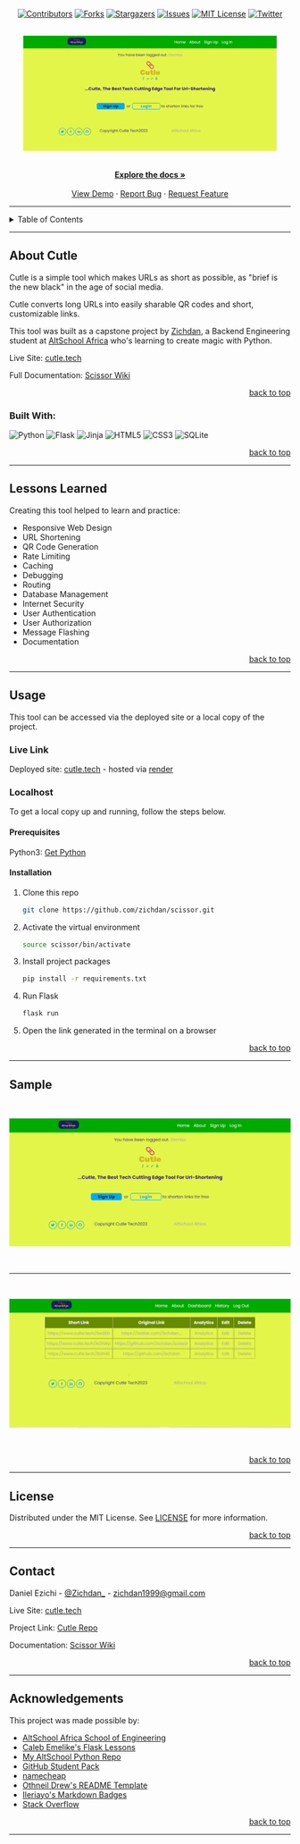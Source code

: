 <!-- Back to Top Navigation Anchor -->
<a name="readme-top"></a>

<!-- Project Shields -->
<div align="center">

  [![Contributors][contributors-shield]][contributors-url]
  [![Forks][forks-shield]][forks-url]
  [![Stargazers][stars-shield]][stars-url]
  [![Issues][issues-shield]][issues-url]
  [![MIT License][license-shield]][license-url]
  [![Twitter][twitter-shield]][twitter-url]
</div>

<!-- Project Logo -->
<br />
<div align="center">
  <a href="https://cutle.tech">
    <img src="website/static/screenshots/scissor.png" alt="Logo" width="90%" height="30%">
  </a>
</div>

<br />

<div>
  <p align="center">
    <a href="https://github.com/zichdan/scissor/wiki"><strong>Explore the docs »</strong></a>
    <br />
    <br />
    <a href="#sample">View Demo</a>
    ·
    <a href="https://github.com/zichdan/scissor/issues">Report Bug</a>
    ·
    <a href="https://github.com/zichdan/scissor/issues">Request Feature</a>
  </p>
</div>

---

<!-- Table of Contents -->
<details>
  <summary>Table of Contents</summary>
  <ol>
    <li>
      <a href="#about-scissor">About Cutle</a>
      <ul>
        <li><a href="#built-with">Built With</a></li>
      </ul>
    </li>
    <li>
      <a href="#lessons-learned">Lessons Learned</a>
    </li>
    <li>
      <a href="#usage">Usage</a>
      <ul>
        <li><a href="#live-link">Live Link</a></li>
        <li>
          <a href="#localhost">Localhost</a>
          <ul>
            <li><a href="#prerequisites">Prerequisites</a></li>
            <li><a href="#installation">Installation</a></li>
          </ul>
        </li>
      </ul>
    </li>    
    <li><a href="#sample">Sample</a></li>
    <li><a href="#license">License</a></li>
    <li><a href="#contact">Contact</a></li>
    <li><a href="#acknowledgements">Acknowledgements</a></li>
  </ol>
  <p align="right"><a href="#readme-top">back to top</a></p>
</details>

---

<!-- About the Tool -->
## About Cutle

Cutle is a simple tool which makes URLs as short as possible, as "brief is the new black" in the age of social media.

Cutle converts long URLs into easily sharable QR codes and short, customizable links.

This tool was built as a capstone project by <a href="https://www.github.com/zichdan">Zichdan</a>, a Backend Engineering student at <a href="https://altschoolafrica.com/schools/engineering">AltSchool Africa</a> who's learning to create magic with Python.

Live Site: [cutle.tech](https://www.cutle.tech)

Full Documentation: [Scissor Wiki](https://github.com/zichdan/scissor/wiki)

<p align="right"><a href="#readme-top">back to top</a></p>

### Built With:

![Python][python]
![Flask][flask]
![Jinja][jinja]
![HTML5][html5]
![CSS3][css3]
![SQLite][sqlite]

<p align="right"><a href="#readme-top">back to top</a></p>

---
<!-- Lessons from the Project -->
## Lessons Learned

Creating this tool helped to learn and practice:
* Responsive Web Design
* URL Shortening
* QR Code Generation
* Rate Limiting
* Caching
* Debugging
* Routing
* Database Management
* Internet Security
* User Authentication
* User Authorization
* Message Flashing
* Documentation

<p align="right"><a href="#readme-top">back to top</a></p>

---

<!-- Getting Started -->
## Usage

This tool can be accessed via the deployed site or a local copy of the project.

### Live Link

Deployed site: [cutle.tech](https://www.cutle.tech) - hosted via [render](https://www.render.com) 

### Localhost

To get a local copy up and running, follow the steps below.

#### Prerequisites

Python3: [Get Python](https://www.python.org/downloads/)

#### Installation

1. Clone this repo
   ```sh
   git clone https://github.com/zichdan/scissor.git
   ```
2. Activate the virtual environment
   ```sh
   source scissor/bin/activate
   ```
3. Install project packages
   ```sh
   pip install -r requirements.txt
   ```
4. Run Flask
   ```sh
   flask run
   ```
5. Open the link generated in the terminal on a browser  

<p align="right"><a href="#readme-top">back to top</a></p>

---

<!-- Sample Screenshot -->
## Sample

<br />

[![Scissor Screenshot][cutle-screenshot]](https://github.com/zichdan/scissor/blob/main/website/static/screenshots/scissor.png)

<br/>

---

<br/>

[![Scissor Screenshot][cutle-analytics]](https://github.com/zichdan/scissor/blob/main/website/static/screenshots/dashboard.png)

<br/>

<p align="right"><a href="#readme-top">back to top</a></p>

---

<!-- License -->
## License

Distributed under the MIT License. See <a href="https://github.com/zichdan/scissor/blob/main/LICENSE">LICENSE</a> for more information.

<p align="right"><a href="#readme-top">back to top</a></p>

---

<!-- Contact -->
## Contact

Daniel Ezichi - [@Zichdan_](https://twitter.com/Zichdan_) - zichdan1999@gmail.com

Live Site: [cutle.tech](https://www.cutle.tech)

Project Link: [Cutle Repo](https://github.com/zichdan/scissor)

Documentation: [Scissor Wiki](https://github.com/zichdan/scissor/wiki)

<p align="right"><a href="#readme-top">back to top</a></p>

---

<!-- Acknowledgements -->
## Acknowledgements

This project was made possible by:

* [AltSchool Africa School of Engineering](https://altschoolafrica.com/schools/engineering)
* [Caleb Emelike's Flask Lessons](https://github.com/CalebEmelike)
* [My AltSchool Python Repo](https://github.com/Ze-Austin/altschool-python)
* [GitHub Student Pack](https://education.github.com/globalcampus/student)
* [namecheap](https://www.namecheap.com)
* [Othneil Drew's README Template](https://github.com/othneildrew/Best-README-Template)
* [Ileriayo's Markdown Badges](https://github.com/Ileriayo/markdown-badges)
* [Stack Overflow](https://stackoverflow.com/)

<p align="right"><a href="#readme-top">back to top</a></p>

---

<!-- Markdown Links & Images -->
[contributors-shield]: https://img.shields.io/github/contributors/zichdan/scissor.svg?style=for-the-badge
[contributors-url]: https://github.com/zichdan/scissor/graphs/contributors
[forks-shield]: https://img.shields.io/github/forks/zichdan/scissor.svg?style=for-the-badge
[forks-url]: https://github.com/zichdan/scissor/network/members
[stars-shield]: https://img.shields.io/github/stars/zichdan/scissor.svg?style=for-the-badge
[stars-url]: https://github.com/zichdan/scissor/stargazers
[issues-shield]: https://img.shields.io/github/issues/zichdan/scissor.svg?style=for-the-badge
[issues-url]: https://github.com/zichdan/scissorissues
[license-shield]: https://img.shields.io/github/license/zichdan/scissor.svg?style=for-the-badge
[license-url]: https://github.com/zichdan/scissor/blob/main/LICENSE.txt
[twitter-shield]: https://img.shields.io/badge/-@zichdan-1ca0f1?style=for-the-badge&logo=twitter&logoColor=white&link=https://twitter.com/Zichdan_
[twitter-url]: https://twitter.com/Zichdan_
[cutle-screenshot]: website/static/screenshots/scissor.png
[cutle-analytics]: website/static/screenshots/dashboard.png
[python]: https://img.shields.io/badge/python-3670A0?style=for-the-badge&logo=python&logoColor=ffdd54
[flask]: https://img.shields.io/badge/flask-%23000.svg?style=for-the-badge&logo=flask&logoColor=white
[jinja]: https://img.shields.io/badge/jinja-white.svg?style=for-the-badge&logo=jinja&logoColor=black
[html5]: https://img.shields.io/badge/html5-%23E34F26.svg?style=for-the-badge&logo=html5&logoColor=white
[css3]: https://img.shields.io/badge/css3-%231572B6.svg?style=for-the-badge&logo=css3&logoColor=white
[sqlite]: https://img.shields.io/badge/sqlite-%2307405e.svg?style=for-the-badge&logo=sqlite&logoColor=white
